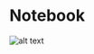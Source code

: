 # Notebook
![alt text](https://github.com/Ishokov-Dzhafar/Notebook/blob/develop/notebook_app.gif?raw=true)